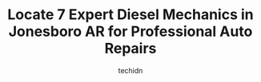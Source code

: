 ---
layout: ampstory
image: https://images.unsplash.com/photo-1577732024748-f6ba00087e33?ixlib=rb-4.0.3&ixid=MnwxMjA3fDB8MHxwaG90by1wYWdlfHx8fGVufDB8fHx8&auto=format&fit=crop&w=640&h=853&q=80
author: techidn
featured: false
description: Looking for reliable and skilled Diesel Mechanic in Jonesboro AR, USA? Your search ends here with the 7 best Diesel Mechanic in town. With their expertise and commitment to delivering except
title: Locate 7 Expert Diesel Mechanics in Jonesboro AR for Professional Auto Repairs
cover:
   title: Locate 7 Expert Diesel Mechanics in Jonesboro AR for Professional Auto Repairs
   subtitle: Rickpate
   background: https://images.unsplash.com/photo-1577732024748-f6ba00087e33?ixlib=rb-4.0.3&ixid=MnwxMjA3fDB8MHxwaG90by1wYWdlfHx8fGVufDB8fHx8&auto=format&fit=crop&w=640&h=853&q=80

pages: 
 - layout: thirds
   top: <h1>#1 A Plus Auto Service</h1>
   bottom: "<p>I have been here twice now with 2 different vehicles and both times they have done an amazing job, I believe the prices are pretty fair and they are pretty quick at what </p>"
   background: https://www.knot35.com/toplist/wp-content/uploads/2023/06/best-diesel-mechanic-1-in-jonesboro-ar-1685840897.jpeg
   backgroundblur: true
 - layout: thirds
   top: <h1>#2 German Motorworks & Import Auto Service</h1>
   bottom: "<p>3215 Shelby Dr, Jonesboro, AR 72401, United States</p>"
   background: https://www.knot35.com/toplist/wp-content/uploads/2023/06/best-diesel-mechanic-2-in-jonesboro-ar-1685840898.jpeg
   cta:
      link: https://www.knot35.com/toplist/locate-7-expert-diesel-mechanics-in-jonesboro-ar-for-professional-auto-repairs/
      text: Locate 7 Expert Diesel Mechanics in Jonesboro AR for Professional Auto Repairs
 - layout: thirds
   top: <h1>#3 Yankeess Garage</h1>
   bottom: "<p>1100 E Johnson Ave, Jonesboro, AR 72401, United States</p>"
   background: https://www.knot35.com/toplist/wp-content/uploads/2023/06/best-diesel-mechanic-3-in-jonesboro-ar-1685840898.jpeg
   cta:
      link: https://www.knot35.com/toplist/locate-7-expert-diesel-mechanics-in-jonesboro-ar-for-professional-auto-repairs/
      text: Locate 7 Expert Diesel Mechanics in Jonesboro AR for Professional Auto Repairs
 - layout: thirds
   top: <h1>#4 Mid-South Auto Service</h1>
   bottom: "<p>909 S Gee St, Jonesboro, AR 72401, United States</p>"
   background: https://images.unsplash.com/photo-1615749413727-825b59a857b5?ixlib=rb-4.0.3&ixid=MnwxMjA3fDB8MHxwaG90by1wYWdlfHx8fGVufDB8fHx8&auto=format&fit=crop&w=640&h=853&q=80
   cta:
      link: https://www.knot35.com/toplist/locate-7-expert-diesel-mechanics-in-jonesboro-ar-for-professional-auto-repairs/
      text: Locate 7 Expert Diesel Mechanics in Jonesboro AR for Professional Auto Repairs
 - layout: thirds
   top: <h1>#5 Geralds Auto Center</h1>
   bottom: "<p>2825 Race St, Jonesboro, AR 72401, United States</p>"
   background: https://images.unsplash.com/photo-1552083974-186346191183?ixlib=rb-4.0.3&ixid=MnwxMjA3fDB8MHxwaG90by1wYWdlfHx8fGVufDB8fHx8&auto=format&fit=crop&w=640&h=853&q=80
   cta:
      link: https://www.knot35.com/toplist/locate-7-expert-diesel-mechanics-in-jonesboro-ar-for-professional-auto-repairs/
      text: Locate 7 Expert Diesel Mechanics in Jonesboro AR for Professional Auto Repairs
 - layout: thirds
   top: <h1>#6 Davis Automotive & Fleet Services</h1>
   bottom: "<p>3106 Fox Rd, Jonesboro, AR 72404, United States</p>"
   background: https://images.unsplash.com/photo-1488554378835-f7acf46e6c98?ixlib=rb-4.0.3&ixid=MnwxMjA3fDB8MHxwaG90by1wYWdlfHx8fGVufDB8fHx8&auto=format&fit=crop&w=640&h=853&q=80
   cta:
      link: https://www.knot35.com/toplist/locate-7-expert-diesel-mechanics-in-jonesboro-ar-for-professional-auto-repairs/
      text: Locate 7 Expert Diesel Mechanics in Jonesboro AR for Professional Auto Repairs
 - layout: thirds
   top: <h1>#7 TorqPros</h1>
   bottom: "<p>621 W Gordon St, Jonesboro, AR 72401, United States</p>"
   background: https://images.unsplash.com/photo-1602536052359-ef94c21c5948?ixlib=rb-4.0.3&ixid=MnwxMjA3fDB8MHxwaG90by1wYWdlfHx8fGVufDB8fHx8&auto=format&fit=crop&w=640&h=853&q=80
   cta:
      link: https://www.knot35.com/toplist/locate-7-expert-diesel-mechanics-in-jonesboro-ar-for-professional-auto-repairs/
      text: Locate 7 Expert Diesel Mechanics in Jonesboro AR for Professional Auto Repairs
 - layout: thirds
   middle: Continue reading...
   background: https://images.unsplash.com/photo-1564951434112-64d74cc2a2d7?ixlib=rb-4.0.3&ixid=MnwxMjA3fDB8MHxwaG90by1wYWdlfHx8fGVufDB8fHx8&auto=format&fit=crop&w=640&h=853&q=80
   cta:
      link: https://www.knot35.com/toplist/locate-7-expert-diesel-mechanics-in-jonesboro-ar-for-professional-auto-repairs/
      text: Locate 7 Expert Diesel Mechanics in Jonesboro AR for Professional Auto Repairs
      
---